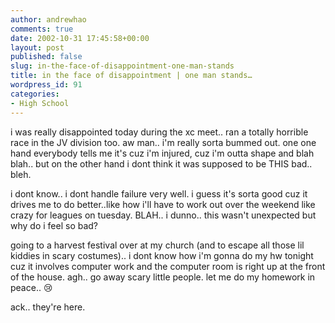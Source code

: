 ```yaml
---
author: andrewhao
comments: true
date: 2002-10-31 17:45:58+00:00
layout: post
published: false
slug: in-the-face-of-disappointment-one-man-stands
title: in the face of disappointment | one man stands…
wordpress_id: 91
categories:
- High School
---
```


i was really disappointed today during the xc meet.. ran a totally horrible race in the JV division too. aw man.. i'm really sorta bummed out. one one hand everybody tells me it's cuz i'm injured, cuz i'm outta shape and blah blah.. but on the other hand i dont think it was supposed to be THIS bad.. bleh.

i dont know.. i dont handle failure very well. i guess it's sorta good cuz it drives me to do better..like how i'll have to work out over the weekend like crazy for leagues on tuesday. BLAH.. i dunno.. this wasn't unexpected but why do i feel so bad?

going to a harvest festival over at my church (and to escape all those lil kiddies in scary costumes).. i dont know how i'm gonna do my hw tonight cuz it involves computer work and the computer room is right up at the front of the house. agh.. go away scary little people. let me do my homework in peace..  :cry:

ack.. they're here.
